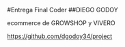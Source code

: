 #Entrega Final Coder
##DIEGO GODOY

ecommerce de GROWSHOP y VIVERO



https://github.com/dgodoy34/project


